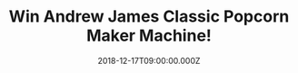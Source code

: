 ---
campaign-uuid: "c-0df7928f-cb43-4c75-bd98-97c7b2c3d3e5"
type: "Preview"
category: "Gifts"
date: "2018-12-17T09:00:00.000Z"
end-date: "2019-01-17T23:59:00.000Z"
disable-form: false
is_promoted: false
has_entry_page: true
title: "Win Andrew James Classic Popcorn Maker Machine!"
competition-description: "<p>A night out at the cinema is fun, but it isn’t the same\
  \ as snuggling up on your own sofa in your own home, with your own snacks. Your\
  \ Andrew James Classic Popcorn Maker creates buckets of hot, delicious popcorn while\
  \ you can experiment with your own flavour combinations.</p>\r\n<p>We are giving\
  \ away the best gift you could ever ask for: Andrew James Classic Popcorn Maker\
  \ Machine for you to spend a great night in with your loved ones.</p>\r\n<p>Want\
  \ it? Click below for a chance to win!</p>"
hero-header: "Win Andrew James Classic Popcorn Maker Machine!"
terms-confirmation: "N/A"
banner-img: "https://assets.expresslyapp.com/asset-29d2d078-7485-48bd-9a3c-bc4dd9cf40d9.jpg"
logo-left-href: "aaa.nme.com"
logo-left-image: "https://assets.expresslyapp.com/asset-23bc0862-709f-4382-bc92-ff3e7673fbad.jpg"
logo-left-title: "NME AAA"
bg-image-hero: "https://assets.expresslyapp.com/asset-4d9332cf-6cca-4c12-af14-73b942553689.jpg"
bg-image-first: "https://assets.expresslyapp.com/asset-e5571301-e197-4cf1-be98-bb53d3fa717e.jpg"
section1-content: "<p>Make traditional sweet and salty popcorn perfect for a movie\
  \ night in with the family, or try more adventurous combinations such as sour cream\
  \ and chive and store the popcorn in airtight bags, ready for a tasty snack the\
  \ following day.</p>\r\n<p>The Andrew James Classic Popcorn Maker uses hot air circulation\
  \ to create mouth-watering popcorn that’s light and fluffy. Because you don’t need\
  \ to add oil or butter during cooking, the result is tastier and contains less sugar\
  \ than traditional pan popped corn. Your machine will make an average of 8 cups\
  \ of popcorn in each cycle.</p>\r\n<p>Enter the form below for a chance to win the\
  \ Andrew James Classic Popcorn Maker Machine and get ready to indulge yourself in\
  \ popcorn now! Good luck!</p>"
entry-title: "Win Andrew James Classic Popcorn Maker Machine!"
entry-content: "Enter the draw to win Andrew James Classic Popcorn Maker Machine by\
  \ completing the form below before 23:59 on 17th of January 2019."
has-winner: false
prize-description: "Andrew James Classic Popcorn Maker Machine."
special-conditions: "Multiple entries are allowed up to one every day.\r\nThis competition\
  \ is also available on: http://club.expressly.io/competitons/andrew-james-popcorn-machine"
country-restrictions:
- "GB"
---